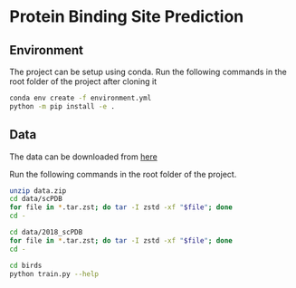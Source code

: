 # Protein Binding Site Prediction

## Environment

The project can be setup using conda. Run the following commands in the root folder of the project after cloning it

```bash
conda env create -f environment.yml
python -m pip install -e .
```

## Data

The data can be downloaded from [here](https://www.dropbox.com/s/cd9h2qtaphtvx6w/data.zip?dl=1)

Run the following commands in the root folder of the project.

```bash
unzip data.zip
cd data/scPDB
for file in *.tar.zst; do tar -I zstd -xf "$file"; done
cd -

cd data/2018_scPDB
for file in *.tar.zst; do tar -I zstd -xf "$file"; done
cd -

cd birds
python train.py --help
```
